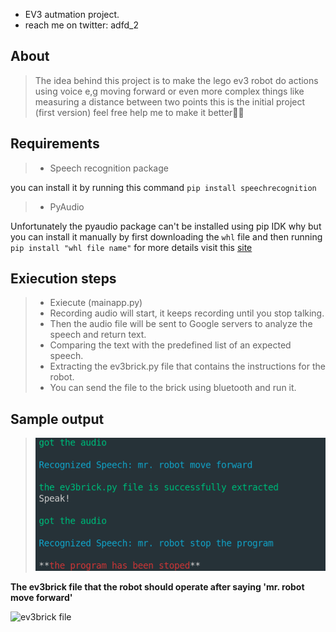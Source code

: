 - EV3 autmation project. 
- reach me on twitter: adfd_2

## About 
>The idea behind this project is to make the lego ev3 robot do actions using voice 
>e,g moving forward or even more complex things like measuring a distance between two 
>points this is the initial project (first version) feel free help me to make it better🤞🤞

## Requirements 
> - Speech recognition package

you can install it by running this command
`pip install speechrecognition`

> - PyAudio

Unfortunately the pyaudio package can't be installed using pip IDK why
but you can install it manually by first downloading the `whl` file 
and then running `pip install "whl file name"` for more details visit this [site](https://stackoverflow.com/a/55630212)

## Exiecution steps
>- Exiecute (mainapp.py)
>- Recording audio will start, it keeps recording until you stop talking.
>- Then the audio file will be sent to Google servers to analyze the speech and return text.  
>- Comparing the text with the predefined list of an expected speech.
>- Extracting the ev3brick.py file that contains the instructions for the robot.
>- You can send the file to the brick using bluetooth and run it.

## Sample output
> ![sample output](https://github.com/Abood-devo/EV3-Automation/blob/main/images/sample.png)

**The ev3brick file that the robot should operate after saying 'mr. robot move forward'**

![ev3brick file](https://github.com/Abood-devo/Abood-devo/blob/main/images/output%20file.png)
